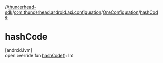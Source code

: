 //[thunderhead-sdk](../../../index.md)/[com.thunderhead.android.api.configuration](../index.md)/[OneConfiguration](index.md)/[hashCode](hash-code.md)

# hashCode

[androidJvm]\
open override fun [hashCode](hash-code.md)(): Int
